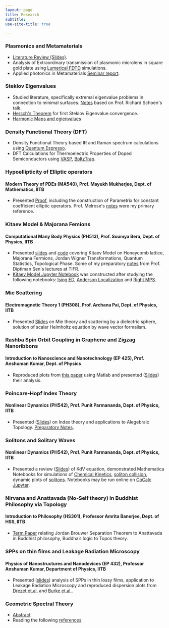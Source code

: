```yaml
---
layout: page
title: Research
subtitle: 
use-site-title: true

---
```


### Plasmonics and Metamaterials
* [Literature Review (Slides)](/plasmonics_metamaterials.pdf).
* Analysis of Extraordinary transmission of plasmonic microlens in square gold plate using [Lumerical FDTD](https://www.lumerical.com/products/fdtd/) simulations.
* Applied photonics in Metamaterials [Seminar report](/applied_photonics_in_metamaterials.pdf).

### Steklov Eigenvalues
* Studied literature, specifically extremal eigenvalue problems in connection to minimal surfaces. [Notes](https://drive.google.com/file/d/1JaXzKlY5MVkxv6FuQ2hvp5rxS7xn6PY3/view?usp=drivesdk) based on Prof. Richard Schoen's talk. 
* [Hersch's Theorem](https://drive.google.com/file/d/1JbBvVg-sBR2VhEAC3zZkH1q3kISvd5Jn/view?usp=drivesdk) for first Steklov Eigenvalue convergence.
* [Harmonic Maps and egienvalues](https://drive.google.com/file/d/1JjyJwfY6AgYGAqCYRTC2R5GBXr8LIWNg/view?usp=drivesdk)

### Density Functional Theory (DFT) 
* Density Functional Theory based IR and Raman spectrum calculations using [Quantum Espresso](https://www.quantum-espresso.org/).
* DFT Calculations for Thermoelectric Properties of Doped Semiconductors using [VASP](https://www.vasp.at/), [BoltzTrap](https://www.imc.tuwien.ac.at//forschungsbereich_theoretische_chemie/forschungsgruppen/prof_dr_gkh_madsen_theoretical_materials_chemistry/boltztrap/).

### Hypoellipticity of Elliptic operators 
#### Modern Theory of PDEs (MA540), Prof. Mayukh Mukherjee, Dept. of Mathematics, IITB
* Presented [Proof](https://drive.google.com/file/d/1FYS0SOqnUzm4rJjGoKI800oJAyz5gH7u/view), including the construction of Parametrix for constant coefficient elliptic operators. Prof. Melrose's [notes](http://math.mit.edu/~rbm/18-155-F13/GradAnal.pdf) were my primary reference.   

### Kitaev Model & Majorana Femions
#### Computational Many Body Physics (PH513), Prof. Soumya Bera, Dept. of Physics, IITB
* Presented [slides](https://somphene.github.io/research/kitaevmodelmajoranafermion.pdf) and [code](/kitaevpresent.ipynb) covering Kitaev Model on Honeycomb lattice, Majorana Fermions, Jordan Wigner Transformations, Quantum Statistics, Topological Phase. Some of my preparatory [notes](https://drive.google.com/file/d/1EWzraGwRifs8-pEqLRR1TKHaFEUuc00C/view) from Prof. Diptiman Sen's lectures at TIFR. 
* [Kitaev Model Jupyter Notebook](/kitaevpython.jpynb) was constructed after studying the following notebooks: [Ising ED](/IsingExactDiagonalization-checkpoint.ipynb), [Anderson Localization](/AndersonLocalization-checkpoint.ipynb) and [Right MPS](/ConstructingRightNormalizedMPS-checkpoint.ipynb).

### Mie Scattering     
#### Electromagnetic Theory 1 (PH308), Prof. Archana Pai, Dept. of Physics, IITB	
* Presented [Slides](https://drive.google.com/file/d/13fiU0y_lPC6QsBsW3R9QbE_u-9_kNkWC/view?usp=sharing) on Mie theory and scattering by a dielectric sphere, solution of scalar Helmholtz equation by wave vector formalism.

### Rashba Spin Orbit Coupling in Graphene and Zigzag Nanoribbons 
#### Introduction to Nanoscience and Nanotechnology (EP 425), Prof. Anshuman Kumar, Dept. of Physics 
* Reproduced plots from [this paper](https://arxiv.org/pdf/0901.0160.pdf) using  Matlab and presented ([Slides](http:/.pdf)) their analysis.
                                             
### Poincare-Hopf Index Theory 
#### Nonlinear Dynamics (PH542), Prof. Punit Parmananda, Dept. of Physics, IITB
* Presented ([Slides](https://docs.google.com/presentation/d/e/2PACX-1vS9bgRcnedoBFPlIKGGn7Vn-VtkNfd1HfeDI4B3rZNtzoVMwqg_RK--rt9ikXZjoFbAGC4cewGlUFRY/pub?start=false&loop=false&delayms=60000)) on Index theory and applications to Alegebraic Topology. [Preparatory Notes](/poincarehopfindex.pdf).

### Solitons and Solitary Waves                                                                             
#### Nonlinear Dynamics (PH542), Prof. Punit Parmananda, Dept. of Physics, IITB
* Presented a review ([Slides](/Soliton.pdf)) of KdV equation, demonstrated Mathematica Notebooks for simulations of [Chemical Kinetics](/chemicalkinetics.nb), [soliton collision](/solitoncollision.nb), dynamic plots of [solitons](/Soliton.nb). Notebooks may be run online on [CoCalc Jupyter](https://cocalc.com/doc/jupyter-notebook.html).

### Nirvana and Anattavada (No-Self theory) in Buddhist Philosophy via Topology      
#### Introduction to Philosophy (HS301), Professor Amrita Banerjee, Dept. of HSS, IITB
* [Term Paper](https://drive.google.com/file/d/1AvQK7grQ3P8iAi-hHU9qaCMXh5bFXT94/view?usp=sharing) relating Jordan Brouwer Separation Theorem to Anattavada in Buddhist philosophy, Buddha’s logic to Topos theory.

### SPPs on thin films and Leakage Radiation Microscopy                                                   
#### Physics of Nanostructures and Nanodevices (EP 432), Professor Anshuman Kumar, Department of Physics, IITB
* Presented ([slides](/spplrm.pdf)) analysis of SPPs in thin lossy films, application to Leakage Radiation Microscopy and reproduced dispersion plots from [Drezet et.al.](http://202.119.32.195/cache/3/03/dsl.nju.edu.cn/3b74d77e24802eecef15fa91d4733a2c/Review-Leakage%20radiation%20microscopy%20of%20surface%20plasmon%20polaritons.pdf) and [Burke et.al.](https://journals.aps.org/prb/pdf/10.1103/PhysRevB.33.5186).

### Geometric Spectral Theory 
* [Abstract](https://drive.google.com/file/d/1HlPlz26229wFDLLkmAhkfWiD9xeZdRQV/view?usp=sharing)
* Reading the following [references](https://drive.google.com/file/d/1DtQNvEjlCHVOs2aDuuZgZvHBln7l7thH/view?usp=sharing)

